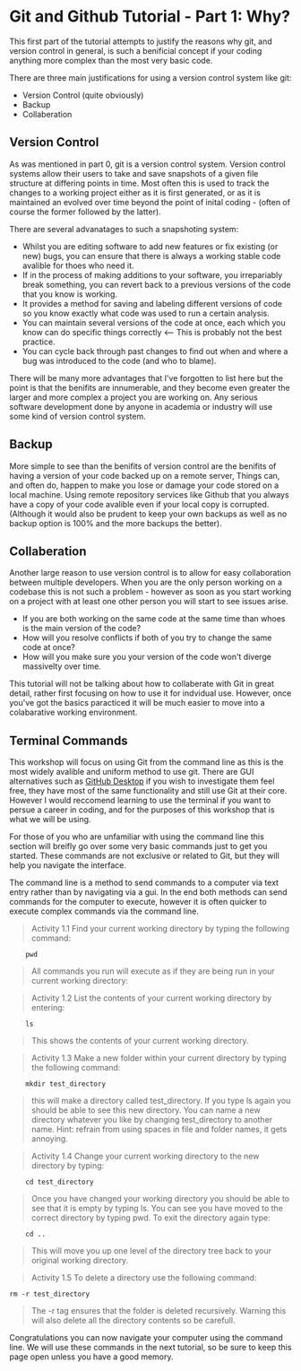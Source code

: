 <h1> Git and Github Tutorial - Part 1: Why? </h1>

This first part of the tutorial attempts to justify the reasons why git, and version control in general, is such a benificial concept if your coding anything more complex than the most very basic code.

There are three main justifications for using a version control system like git:
* Version Control (quite obviously)
* Backup 
* Collaberation

<h2> Version Control </h2>

As was mentioned in part 0, git is a version control system. Version control systems allow their users to take and save snapshots of a given file structure at differing points in time. Most often this is used to track the changes to a working project either as it is first generated, or as it is maintained an evolved over time beyond the point of inital coding - (often of course the former followed by the latter).

There are several advanatages to such a snapshoting system:
* Whilst you are editing software to add new features or fix existing (or new) bugs, you can ensure that there is always a working stable code avalible for thoes who need it.
* If in the process of making additions to your software, you irrepariably break something, you can revert back to a previous versions of the code that you know is working.
* It provides a method for saving and labeling different versions of code so you know exactly what code was used to run a certain analysis.
* You can maintain several versions of the code at once, each which you know can do specific things correctly <-- This is probably not the best practice.
* You can cycle back through past changes to find out when and where a bug was introduced to the code (and who to blame).

There will be many more advantages that I've forgotten to list here but the point is that the benifits are innumerable, and they become even greater the larger and more complex a project you are working on. Any serious software development done by anyone in academia or industry will use some kind of version control system.

<h2> Backup </h2>

More simple to see than the benifits of version control are the benifits of having a version of your code backed up on a remote server, Things can, and often do, happen to make you lose or damage your code stored on a local machine. Using remote repository services like Github that you always have a copy of your code avalible even if your local copy is corrupted. (Although it would also be prudent to keep your own backups as well as no backup option is 100% and the more backups the better).

<h2> Collaberation </h2>

Another large reason to use version control is to allow for easy collaboration between multiple developers. When you are the only person working on a codebase this is not such a problem - however as soon as you start working on a project with at least one other person you will start to see issues arise.

* If you are both working on the same code at the same time than whoes is the main version of the code?
* How will you resolve conflicts if both of you try to change the same code at once?
* How will you make sure you your version of the code won't diverge massivelty over time.

This tutorial will not be talking about how to collaberate with Git in great detail, rather first focusing on how to use it for indvidual use. However, once you've got the basics paracticed it will be much easier to move into a colabarative working environment.

<h2> Terminal Commands </h2>

This workshop will focus on using Git from the command line as this is the most widely avalible and uniform method to use git. There are GUI alternatives such as [GitHub Desktop](https://desktop.github.com) if you wish to investigate them feel free, they have most of the same functionality and still use Git at their core. However I would reccomend learning to use the terminal if you want to persue a career in coding, and for the purposes of this workshop that is what we will be using.

For those of you who are unfamiliar with using the command line this section will breifly go over some very basic commands just to get you started. These commands are not exclusive or related to Git, but they will help you navigate the interface.

The command line is a method to send commands to a computer via text entry rather than by navigating via a gui. In the end both methods can send commands for the computer to execute, however it is often quicker to execute complex commands via the command line.

> Activity 1.1 Find your current working directory by typing the following command:

		pwd

> All commands you run will execute as if they are being run in your current working directory:
    
> Activity 1.2 List the contents of your current working directory by entering:

		ls
 
> This shows the contents of your current working directory.

> Activity 1.3 Make a new folder within your current directory by typing the following command:

		mkdir test_directory
		
> this will make a directory called test_directory. If you type ls again you should be able to see this new directory. You can name a new directory whatever you like by changing test_directory to another name. Hint: refrain from using spaces in file and folder names, it gets annoying.

> Activity 1.4 Change your current working directory to the new directory by typing:

		cd test_directory
		
> Once you have changed your working directory you should be able to see that it is empty by typing ls. You can see you have moved to the correct directory by typing pwd. To exit the directory again type:

		cd ..
		
> This will move you up one level of the directory tree back to your original working directory.

> Activity 1.5 To delete a directory use the following command:

	rm -r test_directory
	
> The -r tag ensures that the folder is deleted recursively. Warning this will also delete all the directory contents so be carefull.

Congratulations you can now navigate your computer using the command line. We will use these commands in the next tutorial, so be sure to keep this page open unless you have a good memory.
